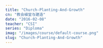 ```yaml
---
title: "Church-Planting-And-Growth"
cn: "教会植堂与建造"
date: "2016-02-08"
teacher: "CSI"
series: "Diploma"
imag: "/images/course/default-course.png"
slug: "Church-Planting-And-Growth"
---
```


